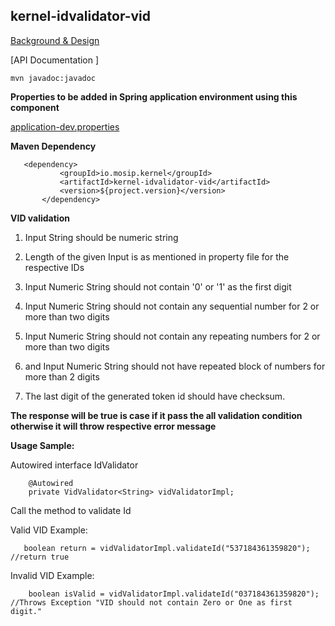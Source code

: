 ## kernel-idvalidator-vid

 [Background & Design](../../docs/design/kernel/kernel-idvalidator.md)
 

 [API Documentation ]
 
 ```
 mvn javadoc:javadoc

 ```
 
**Properties to be added in Spring application environment using this component**

[application-dev.properties](../../config/application-dev.properties)

 
 
 **Maven Dependency**
 
 ```
 	<dependency>
			<groupId>io.mosip.kernel</groupId>
			<artifactId>kernel-idvalidator-vid</artifactId>
			<version>${project.version}</version>
		</dependency>

 ```
 

**VID validation**

1. Input String should be numeric string

2. Length of the given Input is as mentioned in property file for the respective IDs

3. Input Numeric String should not contain '0' or '1' as the first digit

4. Input Numeric String should not contain any sequential number for 2 or more than two digits

5. Input Numeric String should not contain any repeating numbers for 2 or more than two digits

6. and Input Numeric String should not have repeated block of numbers for more than 2 digits

7. The last digit of the generated token id should have checksum.



**The response will be true is case if it pass the all validation condition otherwise it will throw respective error message**

 

**Usage Sample:**

Autowired interface IdValidator

```
	@Autowired
	private VidValidator<String> vidValidatorImpl;
```
Call the method to validate Id

Valid VID Example:
 
 ```
	boolean return = vidValidatorImpl.validateId("537184361359820"); //return true

```
	
Invalid VID Example:
	
```
	boolean isValid = vidValidatorImpl.validateId("037184361359820"); //Throws Exception "VID should not contain Zero or One as first digit."
 
```


 
